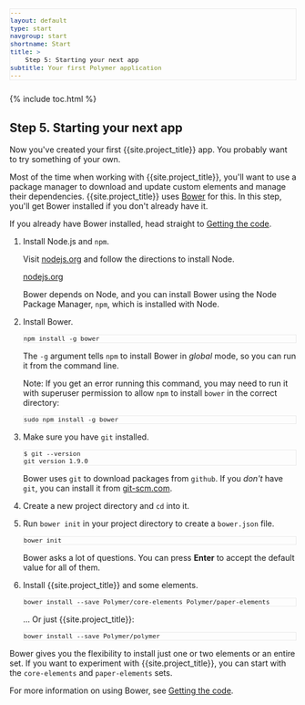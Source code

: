 ```yaml
---
layout: default
type: start
navgroup: start
shortname: Start
title: >
    Step 5: Starting your next app
subtitle: Your first Polymer application 
---
```


<link rel="import" href="/elements/side-by-side.html">

<style>
.running-app-frame {
    border: 1px solid #000;
    padding: 0px;
}
pre {
  font-size: 13px !important;
  border: 1px solid #eaeaea !important;
  padding 5px !important;
  margin: 10px 0px !important;
}
side-by-side h4 {
  line-height: 16px;
  margin-top: 0px;
  margin-left: 25px;
}
side-by-side ul {
  -webkit-padding-start: 25px;
}
</style>

{% include toc.html %}

## Step 5. Starting your next app

Now you've created your first {{site.project_title}} app. You probably want to try something of your own.

Most of the time when working with {{site.project_title}}, you'll want to use a package manager to download and update custom elements and manage their dependencies. {{site.project_title}} uses [Bower](http://bower.io/) for this. In this step, you'll get Bower installed if you don't already have it.

If you already have Bower installed, head straight to [Getting the code](http://www.polymer-project.org/docs/start/getting-the-code.html).

1.  Install Node.js and `npm`. 

    Visit [nodejs.org](http://nodejs.org/) and follow the directions to 
    install Node.

    [nodejs.org](http://nodejs.org/)

    Bower depends on Node, and you can install Bower using the Node Package 
    Manager, `npm`, which is installed with Node.

2.  Install Bower.

        npm install -g bower

    The `-g` argument tells `npm` to install Bower in _global_ mode, so you 
    can run it from the command line.

    Note: If you get an error running this command, you may need to 
    run it with superuser permission to allow `npm` to install `bower` 
    in the correct directory:

        sudo npm install -g bower

3.  Make sure you have `git` installed.
    
        $ git --version
        git version 1.9.0
 
    Bower uses `git` to download packages from `github`. If you _don't_ have 
    `git`, you can install it from [git-scm.com](http://git-scm.com/).

4.  Create a new project directory and `cd` into it.

5.  Run `bower init` in your project directory to create a `bower.json` file.

        bower init

    Bower asks a lot of questions. You can press **Enter** to accept the 
    default value for all of them.

6.  Install {{site.project_title}} and some elements.

        bower install --save Polymer/core-elements Polymer/paper-elements

    … Or just {{site.project_title}}:

        bower install --save Polymer/polymer

Bower gives you the flexibility to install just one or two elements or an entire set. 
If you want to experiment with {{site.project_title}}, you can 
start with the `core-elements` and `paper-elements` sets.

For more information on using Bower, see [Getting the code](http://www.polymer-project.org/docs/start/getting-the-code.html).



<a href="/docs/start/creatingelements.html">
  <paper-button icon="arrow-forward" label="Creating elements" raisedButton></paper-button>
</a>

